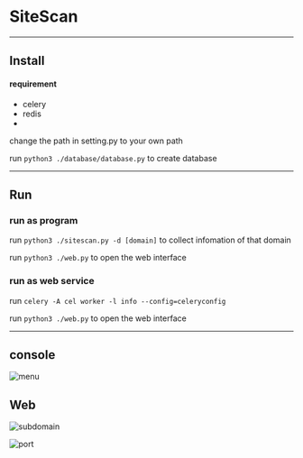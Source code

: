# SiteScan


***
## Install

#### requirement
+ celery
+ redis
+

change the path in setting.py to your own path

run `python3 ./database/database.py` to create database

***
## Run

### run as program

run `python3 ./sitescan.py -d [domain]` to collect infomation of that domain

run `python3 ./web.py` to open the web interface

### run as web service

run `celery -A cel worker -l info --config=celeryconfig`

run `python3 ./web.py` to open the web interface

***

## console
![menu](https://raw.githubusercontent.com/jasonsheh/SiteScan/master/doc/console.png)

## Web

![subdomain](https://raw.githubusercontent.com/jasonsheh/SiteScan/master/doc/subdomain.png)

![port](https://raw.githubusercontent.com/jasonsheh/SiteScan/master/doc/port.png)
